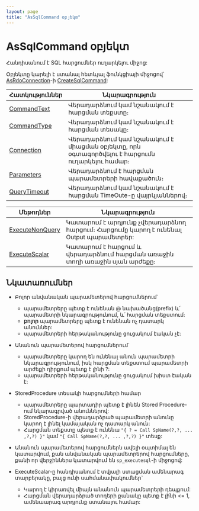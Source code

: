 ```yaml
---
layout: page
title: "AsSqlCommand օբյեկտ"
---
```


# AsSqlCommand օբյեկտ 

Հանդիսանում է SQL հարցումներ ուղարկելու միջոց:

Օբյեկտը կարելի է ստանալ հետևյալ ֆունկցիայի միջոցով՝ [AsRdoConnection](Functions/AsRdoConnection.html)-ի [CreateSqlCommand](Functions/AsRdoConnection/CreateSqlCommand.html):

| Հատկություններ | Նկարագրություն |
|--|--|
| [CommandText](AsSqlCommand/CommandText.md) | Վերադարձնում կամ նշանակում է հարցման տեքստը։ |
| [CommandType](AsSqlCommand/CommandType.md) | Վերադարձնում կամ նշանակում է հարցման տեսակը։ |
| [Connection](AsSqlCommand/Connection.md) | Վերադարձնում կամ նշանակում է միացման օբյեկտը, որն օգտագործվելու է հարցումն ուղարկելու համար։ |
| [Parameters](AsSqlCommand/Parameters.md) | Վերադարձնում է հարցման պարամետրերի հավաքածուն։ |
| [QueryTimeout](AsSqlCommand/QueryTimeout.md) | Վերադարձնում կամ նշանակում է հարցման TimeOute-ը վայրկյաններով։ |

| Մեթոդներ | Նկարագրություն |
|--|--|
| [ExecuteNonQuery](AsSqlCommand/ExecuteNonQuery.md) | Կատարում է արդյունք չվերադարձնող հարցում։ Հարցումը կարող է ունենալ Output պարամետրեր: |
| [ExecuteScalar](AsSqlCommand/ExecuteScalar.md) | Կատարում է հարցում և վերադարձնում հարցման առաջին տողի առաջին սյան արժեքը։  |

## Նկատառումներ
* Բոլոր անվանական պարամետերով հարցումներում` 
  * պարամետրերը պետք է ունենան @ նախածանց(prefix) և՛ պարամետրի նկարագրությունում, և՛ հարցման տեքստում:
  * **բոլոր** պարամետրերը պետք է ունենան ոչ դատարկ անուններ:
  * պարամետրերի հերթականությունը ցուցակում էական չէ:

* Անանուն պարամետերով հարցումներում` 
  * պարամետրերը կարող են ունենալ անուն պարամետրի նկարագրությունում, իսկ հարցման տեքստում պարամետրի արժեքի դիրքում պետք է լինի ?:
  * պարամետրերի հերթականությունը ցուցակում խիստ էական է:

* StoredProcedure տեսակի հարցումների համար 
  * պարամետրերը պարտադիր պետք է լինեն Stored Procedure-ում նկարագրված անուններով: 
  * StoredProcedure-ի վերադարձրած պարամետրի անունը կարող է լինել կամայական ոչ դատարկ անուն:
  * Հարցման տեքստը պետք է ունենա `"{ ? = Call SpName(?,?, ... ,?,?) }"` կամ `"{ Call SpName(?,?, ... ,?,?) }"` տեսք:
* Անանուն պարամետերով հարցումներն ավելի օպտիմալ են կատարվում, քան անվանական պարամետրերով հարցումները, քանի որ վերջիններս կատարվում են `sp_executesql`-ի միջոցով: 

* ExecuteScalar-ը հանդիսանում է տվյալի ստացման ամենարագ տարբերակը, բայց ունի սահմանափակումներ`
  * Կարող է կիրառվել միայն անանուն պարամետրերի դեպքում:
  * Հարցման վերադարձրած տողերի քանակը պետք է լինի <= 1, ամենաարագ արդյունք ստանալու համար:

